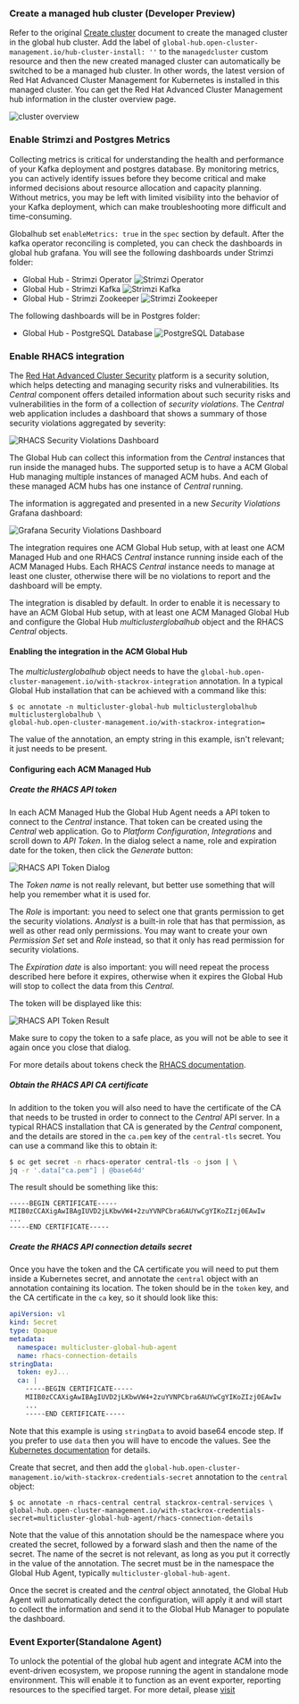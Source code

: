 ### Create a managed hub cluster (Developer Preview)
Refer to the original [Create cluster](https://access.redhat.com/documentation/en-us/red_hat_advanced_cluster_management_for_kubernetes/2.8/html/clusters/cluster_mce_overview#creating-a-cluster) document to create the managed cluster in the global hub cluster. Add the label of `global-hub.open-cluster-management.io/hub-cluster-install: ''` to the `managedcluster` custom resource and then the new created managed cluster can automatically be switched to be a managed hub cluster. In other words, the latest version of Red Hat Advanced Cluster Management for Kubernetes is installed in this managed cluster. You can get the Red Hat Advanced Cluster Management hub information in the cluster overview page.

![cluster overview](./images/cluster_overview.png)

### Enable Strimzi and Postgres Metrics
Collecting metrics is critical for understanding the health and performance of your Kafka deployment and postgres database. By monitoring metrics, you can actively identify issues before they become critical and make informed decisions about resource allocation and capacity planning. Without metrics, you may be left with limited visibility into the behavior of your Kafka deployment, which can make troubleshooting more difficult and time-consuming.

Globalhub set `enableMetrics: true` in the `spec` section by default.
After the kafka operator reconciling is completed, you can check the dashboards in global hub grafana. You will see the following dashboards under Strimzi folder:
- Global Hub - Strimzi Operator
![Strimzi Operator](./images/global-hub-strimzi-operator.png)
- Global Hub - Strimzi Kafka
![Strimzi Kafka](./images/global-hub-strimzi-kafka.png)
- Global Hub - Strimzi Zookeeper
![Strimzi Zookeeper](./images/global-hub-strimzi-zookeeper.png)

The following dashboards will be in Postgres folder:
- Global Hub - PostgreSQL Database
![PostgreSQL Database](./images/global-hub-postgres.png)

### Enable RHACS integration

The [Red Hat Advanced Cluster
Security](https://www.redhat.com/en/technologies/cloud-computing/openshift/advanced-cluster-security-kubernetes)
platform is a security solution, which helps detecting and managing security risks and
vulnerabilities. Its _Central_ component offers detailed information about such security risks and
vulnerabilities in the form of a collection of _security violations_. The _Central_ web application
includes a dashboard that shows a summary of those security violations aggregated by severity:

![RHACS Security Violations Dashboard](./images/rhacs-central-dashboard.png)

The Global Hub can collect this information from the _Central_ instances that run inside the managed
hubs. The supported setup is to have a ACM Global Hub managing multiple instances of managed ACM
hubs. And each of these managed ACM hubs has one instance of _Central_ running.

The information is aggregated and presented in a new _Security Violations_ Grafana dashboard:

![Grafana Security Violations Dashboard](./images/rhacs-global-hub-dashboard.png)

The integration requires one ACM Global Hub setup, with at least one ACM Managed Hub and one
RHACS _Central_ instance running inside each of the ACM Managed Hubs. Each RHACS _Central_
instance needs to manage at least one cluster, otherwise there will be no violations to report and
the dashboard will be empty.

The integration is disabled by default. In order to enable it is necessary to have an ACM Global Hub
setup, with at least one ACM Managed Global Hub and configure the Global Hub _multiclusterglobalhub_
object and the RHACS _Central_ objects.

#### Enabling the integration in the ACM Global Hub

The _multiclusterglobalhub_ object needs to have the
`global-hub.open-cluster-management.io/with-stackrox-integration` annotation. In a typical Global
Hub installation that can be achieved with a command like this:

```shell
$ oc annotate -n multicluster-global-hub multiclusterglobalhub multiclusterglobalhub \
global-hub.open-cluster-management.io/with-stackrox-integration=
```

The value of the annotation, an empty string in this example, isn't relevant; it just needs to be
present.

#### Configuring each ACM Managed Hub

##### Create the RHACS API token

In each ACM Managed Hub the Global Hub Agent needs a API token to connect to the _Central_ instance.
That token can be created using the _Central_ web application. Go to _Platform Configuration_,
_Integrations_ and scroll down to _API Token_. In the dialog select a name, role and expiration date
for the token, then click the _Generate_ button:

![RHACS API Token Dialog](./images/rhacs-create-api-token-dialog.png)

The _Token name_ is not really relevant, but better use something that will help you remember what
it is used for.

The _Role_ is important: you need to select one that grants permission to get the security
violations. _Analyst_ is a built-in role that has that permission, as well as other read only
permissions. You may want to create your own _Permission Set_ set and _Role_ instead, so that it
only has read permission for security violations.

The _Expiration date_ is also important: you will need repeat the process described here before it
expires, otherwise when it expires the Global Hub will stop to collect the data from this _Central_.

The token will be displayed like this:

![RHACS API Token Result](./images/rhacs-create-api-token-result.png)

Make sure to copy the token to a safe place, as you will not be able to see it again once you close
that dialog.

For more details about tokens check the [RHACS
documentation](https://docs.openshift.com/acs/4.5/configuration/configure-api-token.html).

##### Obtain the RHACS API CA certificate

In addition to the token you will also need to have the certificate of the CA that needs to be
trusted in order to connect to the _Central_ API server. In a typical RHACS installation that CA
is generated by the _Central_ component, and the details are stored in the `ca.pem` key of the
`central-tls` secret. You can use a command like this to obtain it:

```bash
$ oc get secret -n rhacs-operator central-tls -o json | \
jq -r '.data["ca.pem"] | @base64d'
```

The result should be something like this:

```
-----BEGIN CERTIFICATE-----
MIIB0zCCAXigAwIBAgIUVD2jLKbwVW4+2zuYVNPCbra6AUYwCgYIKoZIzj0EAwIw
...
-----END CERTIFICATE-----
```

##### Create the RHACS API connection details secret

Once you have the token and the CA certificate you will need to put them inside a Kubernetes secret,
and annotate the `central` object with an annotation containing its location. The token should be in
the `token` key, and the CA certificate in the `ca` key, so it should look like this:

```yaml
apiVersion: v1
kind: Secret
type: Opaque
metadata:
  namespace: multicluster-global-hub-agent
  name: rhacs-connection-details
stringData:
  token: eyJ...
  ca: |
    -----BEGIN CERTIFICATE-----
    MIIB0zCCAXigAwIBAgIUVD2jLKbwVW4+2zuYVNPCbra6AUYwCgYIKoZIzj0EAwIw
    ...
    -----END CERTIFICATE-----
```

Note that this example is using `stringData` to avoid base64 encode step. If you prefer to use
`data` then you will have to encode the values. See the [Kubernetes
documentation](https://kubernetes.io/docs/concepts/configuration/secret/) for details.

Create that secret, and then add the
`global-hub.open-cluster-management.io/with-stackrox-credentials-secret` annotation to the `central`
object:

```shell
$ oc annotate -n rhacs-central central stackrox-central-services \
global-hub.open-cluster-management.io/with-stackrox-credentials-secret=multicluster-global-hub-agent/rhacs-connection-details
```

Note that the value of this annotation should be the namespace where you created the secret,
followed by a forward slash and then the name of the secret. The name of the secret is not relevant,
as long as you put it correctly in the value of the annotation. The secret must be in the namespace
the Global Hub Agent, typically `multicluster-global-hub-agent`.

Once the secret is created and the _central_ object annotated, the Global Hub Agent will
automatically detect the configuration, will apply it and will start to collect the information and
send it to the Global Hub Manager to populate the dashboard.

### Event Exporter(Standalone Agent)

To unlock the potential of the global hub agent and integrate ACM into the event-driven ecosystem, we propose running the agent in standalone mode environment. This will enable it to function as an event exporter, reporting resources to the specified target. For more detail, please [visit](./event-exporter/README.md)